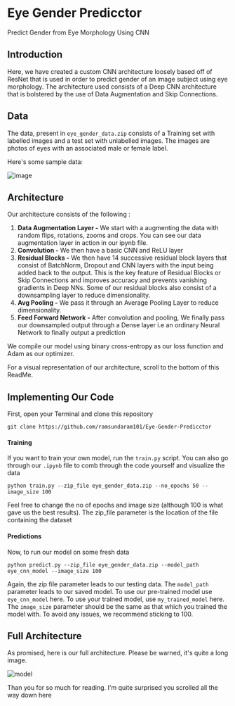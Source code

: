 # Eye Gender Predicctor
Predict Gender from Eye Morphology Using CNN

## Introduction
Here, we have created a custom CNN architecture loosely based off of ResNet that is used in order to predict gender of an image subject using eye morphology. The architecture used consists of a Deep CNN architecture that is bolstered by the use of Data Augmentation and Skip Connections.

## Data
The data, present in `eye_gender_data.zip` consists of a Training set with labelled images and a test set with unlabelled images. The images are photos of eyes with an associated male or female label.

Here's some sample data:

![image](https://user-images.githubusercontent.com/87599801/177036607-cfe135e9-a0aa-4e4b-929a-cbce75e7b7e5.png)


## Architecture

Our architecture consists of the following :
1. **Data Augmentation Layer -** We start with a augmenting the data with random flips, rotations, zooms and crops. You can see our data augmentation layer in action in our ipynb file.
2. **Convolution -** We then have a basic CNN and ReLU layer
3. **Residual Blocks -** We then have 14 successive residual block layers that consist of BatchNorm, Dropout and CNN layers with the input being added back to the output. This is the key feature of Residual Blocks or Skip Connections and improves accuracy and prevents vanishing gradients in Deep NNs. Some of our residual blocks also consist of a downsampling layer to reduce dimensionality.
4. **Avg Pooling -** We pass it through an Average Pooling Layer to reduce dimensionality.
5. **Feed Forward Network -** After convolution and pooling, We finally pass our downsampled output through a Dense layer i.e an ordinary Neural Network to finally output a prediction

We compile our model using binary cross-entropy as our loss function and Adam as our optimizer.

For a visual representation of our architecture, scroll to the bottom of this ReadMe.

## Implementing Our Code

First, open your Terminal and clone this repository
```
git clone https://github.com/ramsundaram101/Eye-Gender-Predicctor
```

#### Training

If you want to train your own model, run the `train.py` script. You can also go through our `.ipynb` file to comb through the code yourself and visualize the data
```
python train.py --zip_file eye_gender_data.zip --no_epochs 50 --image_size 100
```
Feel free to change the no of epochs and image size (although 100 is what gave us the best results). The zip_file parameter is the location of the file containing the dataset

#### Predictions
Now, to run our model on some fresh data
```
python predict.py --zip_file eye_gender_data.zip --model_path eye_cnn_model --image_size 100
```
Again, the zip file parameter leads to our testing data. The `model_path` parameter leads to our saved model. To use our pre-trained model use `eye_cnn_model` here. To use your trained model, use `my_trained_model` here. The `image_size` parameter should be the same as that which you trained the model with. To avoid any issues, we recommend sticking to 100.

## Full Architecture
As promised, here is our full architecture. Please be warned, it's quite a long image.

![model](https://user-images.githubusercontent.com/87599801/177036490-15847235-d837-41fe-87d5-2e2ca658cee8.png)

Than you for so much for reading. I'm quite surprised you scrolled all the way down here


